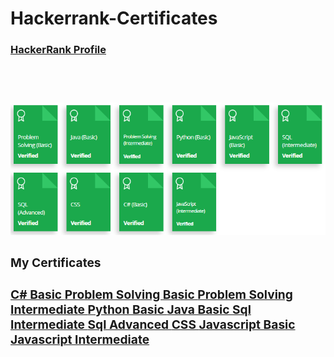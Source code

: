# Hackerrank-Certificates
<h3> <a href="https://www.hackerrank.com/tambolisaklait20?hr_r=1">HackerRank Profile<a> <h3><br><br>
<img src="assets/Certificates/overall.png">

<h3>My Certificates <h3>
  <a href="assets/Certificates/C# BASIC.png"> C# Basic </a>
  <a href="assets/Certificates/problem solving basic.png">Problem Solving Basic <a>
  <a href="assets/Certificates/problem solving basic intermediate.png">Problem Solving Intermediate </a>
  <a href="assets/Certificates/Python basic.png">Python Basic </a>
  <a href="assets/Certificates/JAVA BASIC.png">Java Basic </a>
  <a href="assets/Certificates/sql intermediate.png">Sql Intermediate </a>
  <a href="assets/Certificates/SQL ADVANCED.png">Sql Advanced  </a>
  <a href="assets/Certificates/CSS.png">CSS </a>
  <a href="assets/Certificates/Javascript Basic.png">Javascript Basic </a>
  <a href="assets/Certificates/Javascript Intermediate.png">Javascript Intermediate </a>
